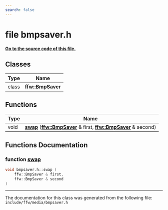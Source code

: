 ```yaml
---
search: false
---
```


# file bmpsaver.h

**[Go to the source code of this file.](bmpsaver_8h_source.md)**
## Classes

|Type|Name|
|-----|-----|
|class|[**ffw::BmpSaver**](classffw_1_1_bmp_saver.md)|


## Functions

|Type|Name|
|-----|-----|
|void|[**swap**](bmpsaver_8h.md#1ad70e640fcf1e3baf6502b9778c690114) (**[ffw::BmpSaver](classffw_1_1_bmp_saver.md)** & first, **[ffw::BmpSaver](classffw_1_1_bmp_saver.md)** & second) |


## Functions Documentation

### function <a id="1ad70e640fcf1e3baf6502b9778c690114" href="#1ad70e640fcf1e3baf6502b9778c690114">swap</a>

```cpp
void bmpsaver.h::swap (
    ffw::BmpSaver & first,
    ffw::BmpSaver & second
)
```





----------------------------------------
The documentation for this class was generated from the following file: `include/ffw/media/bmpsaver.h`
